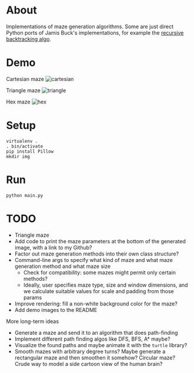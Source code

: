 # About

Implementations of maze generation algorithms. Some are just direct Python ports of Jamis Buck's implementations, for example the [recursive backtracking algo](https://weblog.jamisbuck.org/2010/12/27/maze-generation-recursive-backtracking.html).

# Demo

Cartesian maze
![cartesian](https://user-images.githubusercontent.com/1688456/189581144-49ea2275-cec1-4430-94ab-e2f63de04986.png)

Triangle maze
![triangle](https://user-images.githubusercontent.com/1688456/189606883-6caea441-6816-4a86-8aba-3eaac3b233e7.png)

Hex maze
![hex](https://user-images.githubusercontent.com/1688456/189581139-3d9235df-31b1-46e0-bb26-9b348e30af34.png)

# Setup

```
virtualenv .
. bin/activate
pip install Pillow
mkdir img
```

# Run

```
python main.py
```

# TODO

* Triangle maze
* Add code to print the maze parameters at the bottom of the generated image, with a link to my Github?
* Factor out maze generation methods into their own class structure?
* Command-line args to specify what kind of maze and what maze generation method and what maze size
  * Check for compatibility: some mazes might permit only certain methods?
  * Ideally, user specifies maze type, size and window dimensions, and we calculate suitable values for scale and padding from those params
* Improve rendering: fill a non-white background color for the maze?
* Add demo images to the README

More long-term ideas
* Generate a maze and send it to an algorithm that does path-finding
* Implement different path finding algos like DFS, BFS, A* maybe?
* Visualize the found paths and maybe animate it with the `turtle` library?
* Smooth mazes with arbitrary degree turns? Maybe generate a rectangular maze and then smoothen it somehow? Circular maze? Crude way to model a side cartoon view of the human brain?
